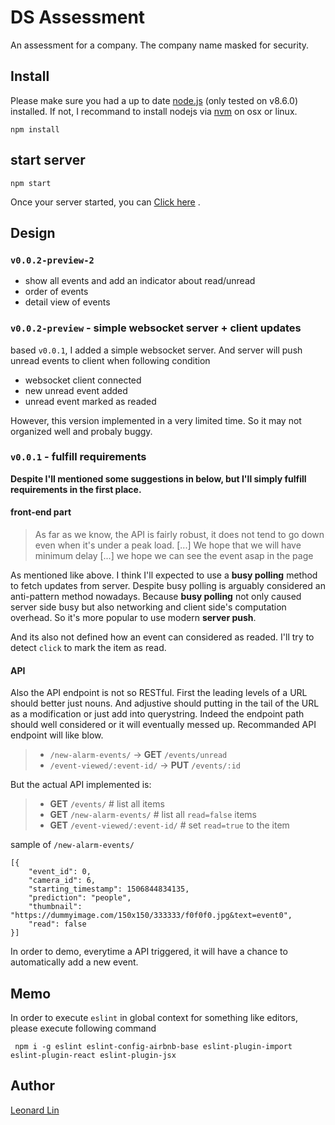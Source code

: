 # DS Assessment

An assessment for a company. The company name masked for security.

## Install

Please make sure you had a up to date [node.js](https://nodejs.org/en/) (only tested on v8.6.0) installed. If not, I recommand to install nodejs via [nvm](https://github.com/creationix/nvm) on osx or linux.

```
npm install
```

## start server

```
npm start
```

Once your server started, you can [Click here](http://localhost:6612/) .



## Design

### `v0.0.2-preview-2`

* show all events and add an indicator about read/unread
* order of events
* detail view of events

### `v0.0.2-preview` - simple websocket server + client updates

based `v0.0.1`, I added a simple websocket server. And server will push unread events to client when following condition

* websocket client connected
* new unread event added
* unread event marked as readed

However, this version implemented in a very limited time. So it may not organized well and probaly buggy.

### `v0.0.1` - fulfill requirements

**Despite I'll mentioned some suggestions in below, but I'll simply fulfill requirements in the first place.**

#### front-end part

> As far as we know, the API is fairly robust, it does not tend to go down even when it's under a peak load. [...] We hope that we will have minimum delay [...] we hope we can see the event asap in the page

As mentioned like above. I think I'll expected to use a **busy polling** method to fetch updates from server. Despite busy polling is arguably considered an anti-pattern method nowadays. Because **busy polling** not only caused server side busy but also networking and client side's computation overhead. So it's more popular to use modern **server push**.

And its also not defined how an event can considered as readed. I'll try to detect `click` to mark the item as read.

#### API

Also the API endpoint is not so RESTful. First the leading levels of a URL should better just nouns. And adjustive should putting in the tail of the URL as a modification or just add into querystring. Indeed the endpoint path should well considered or it will eventually messed up. Recommanded API endpoint will like blow.

> * `/new-alarm-events/` -> **GET** `/events/unread`
> * `/event-viewed/:event-id/` -> **PUT** `/events/:id`

But the actual API implemented is:
> * **GET** `/events/` # list all items
> * **GET** `/new-alarm-events/` # list all `read=false` items
> * **GET** `/event-viewed/:event-id/` # set `read=true` to the item

sample of `/new-alarm-events/`
```
[{
	"event_id": 0,
	"camera_id": 6,
	"starting_timestamp": 1506844834135,
	"prediction": "people",
	"thumbnail": "https://dummyimage.com/150x150/333333/f0f0f0.jpg&text=event0",
	"read": false
}]
```
In order to demo, everytime a API triggered, it will have a chance to automatically add a new event.

## Memo

In order to execute `eslint` in global context for something like editors, please execute following command

```
 npm i -g eslint eslint-config-airbnb-base eslint-plugin-import eslint-plugin-react eslint-plugin-jsx
 ```

## Author

[Leonard Lin](https://github.com/gwokae)
